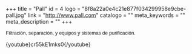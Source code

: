 +++
title = "Pall"
id = 4
logo = "8f8a22a0e4c21e877f034299958e9cbe-pall.jpg"
link = "http://www.pall.com"
catalogo = ""
meta_keywords = ""
meta_description = ""
+++
<p><span style="font-size: 13px; font-family: arial,sans,sans-serif;" data-sheets-value="[null,2,&quot;Filtracion, separacion, y equipos y sistemas de purificacion&quot;]" data-sheets-userformat="[null,null,513,[null,0],null,null,null,null,null,null,null,null,0]">Filtración, separación, y equipos y sistemas de purificación.</span></p>
<p>{youtube}cr55kE1mks0{/youtube}</p>
<p> </p>